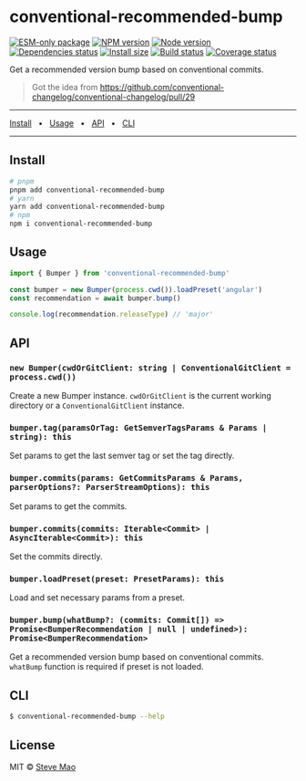 # conventional-recommended-bump

[![ESM-only package][package]][package-url]
[![NPM version][npm]][npm-url]
[![Node version][node]][node-url]
[![Dependencies status][deps]][deps-url]
[![Install size][size]][size-url]
[![Build status][build]][build-url]
[![Coverage status][coverage]][coverage-url]

[package]: https://img.shields.io/badge/package-ESM--only-ffe536.svg
[package-url]: https://nodejs.org/api/esm.html

[npm]: https://img.shields.io/npm/v/conventional-recommended-bump.svg
[npm-url]: https://npmjs.com/package/conventional-recommended-bump

[node]: https://img.shields.io/node/v/conventional-recommended-bump.svg
[node-url]: https://nodejs.org

[deps]: https://img.shields.io/librariesio/release/npm/conventional-recommended-bump
[deps-url]: https://libraries.io/npm/conventional-recommended-bump/tree

[size]: https://packagephobia.com/badge?p=conventional-recommended-bump
[size-url]: https://packagephobia.com/result?p=conventional-recommended-bump

[build]: https://img.shields.io/github/actions/workflow/status/conventional-changelog/conventional-changelog/ci.yaml?branch=master
[build-url]: https://github.com/conventional-changelog/conventional-changelog/actions

[coverage]: https://coveralls.io/repos/github/conventional-changelog/conventional-changelog/badge.svg?branch=master
[coverage-url]: https://coveralls.io/github/conventional-changelog/conventional-changelog?branch=master

Get a recommended version bump based on conventional commits.

> Got the idea from https://github.com/conventional-changelog/conventional-changelog/pull/29

<hr />
<a href="#install">Install</a>
<span>&nbsp;&nbsp;•&nbsp;&nbsp;</span>
<a href="#usage">Usage</a>
<span>&nbsp;&nbsp;•&nbsp;&nbsp;</span>
<a href="#api">API</a>
<span>&nbsp;&nbsp;•&nbsp;&nbsp;</span>
<a href="#cli">CLI</a>
<br />
<hr />

## Install

```bash
# pnpm
pnpm add conventional-recommended-bump
# yarn
yarn add conventional-recommended-bump
# npm
npm i conventional-recommended-bump
```

## Usage

```js
import { Bumper } from 'conventional-recommended-bump'

const bumper = new Bumper(process.cwd()).loadPreset('angular')
const recommendation = await bumper.bump()

console.log(recommendation.releaseType) // 'major'
```

## API

### `new Bumper(cwdOrGitClient: string | ConventionalGitClient = process.cwd())`

Create a new Bumper instance. `cwdOrGitClient` is the current working directory or a `ConventionalGitClient` instance.

### `bumper.tag(paramsOrTag: GetSemverTagsParams & Params | string): this`

Set params to get the last semver tag or set the tag directly.

### `bumper.commits(params: GetCommitsParams & Params, parserOptions?: ParserStreamOptions): this`

Set params to get the commits.

### `bumper.commits(commits: Iterable<Commit> | AsyncIterable<Commit>): this`

Set the commits directly.

### `bumper.loadPreset(preset: PresetParams): this`

Load and set necessary params from a preset.

### `bumper.bump(whatBump?: (commits: Commit[]) => Promise<BumperRecommendation | null | undefined>): Promise<BumperRecommendation>`

Get a recommended version bump based on conventional commits. `whatBump` function is required if preset is not loaded.

## CLI

```sh
$ conventional-recommended-bump --help
```

## License

MIT © [Steve Mao](https://github.com/stevemao)

